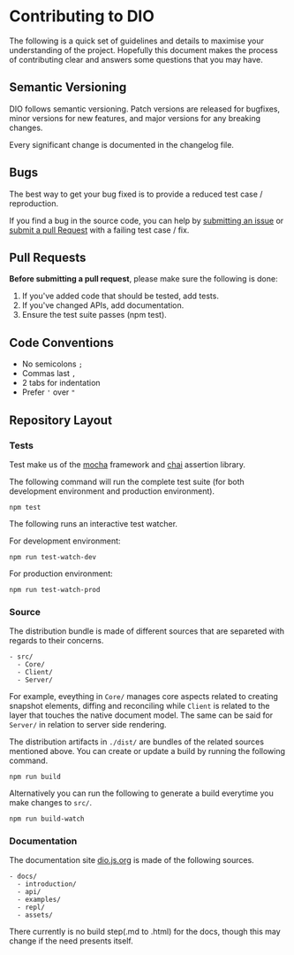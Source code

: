 # Contributing to DIO

The following is a quick set of guidelines and details to maximise your understanding of the project. Hopefully this document makes the process of contributing clear and answers some questions that you may have.

## Semantic Versioning

DIO follows semantic versioning. Patch versions are released for bugfixes, minor versions for new features, and major versions for any breaking changes.

Every significant change is documented in the changelog file.

## Bugs

The best way to get your bug fixed is to provide a reduced test case / reproduction.

If you find a bug in the source code, you can help by
[submitting an issue](#submit-issue) or [submit a pull Request](#submit-pr) with a failing test case / fix.

## Pull Requests

**Before submitting a pull request**, please make sure the following is done:

1. If you've added code that should be tested, add tests.
1. If you've changed APIs, add documentation.
1. Ensure the test suite passes (npm test).

## Code Conventions

- No semicolons `;`
- Commas last `,`
- 2 tabs for indentation
- Prefer `'` over `"`

## Repository Layout

### Tests

Test make us of the [mocha](https://mochajs.org/) framework and [chai](chaijs.com) assertion library.

The following command will run  the complete test suite (for both development environment
and production environment).

```
npm test
```

The following runs an interactive test watcher.

For development environment:
```
npm run test-watch-dev
```

For production environment:
```
npm run test-watch-prod
```

### Source

The distribution bundle is made of different sources that are separeted with regards to their concerns.

```
- src/
  - Core/
  - Client/
  - Server/
```

For example, eveything in `Core/` manages core aspects related to creating snapshot elements, diffing and reconciling while `Client` is related to the layer that touches the native document model. The same can be said for `Server/` in relation to server side rendering.

The distribution artifacts in `./dist/` are bundles of the related sources mentioned above. You can create or update a build by running the following command.

```
npm run build
```

Alternatively you can run the following to generate a build everytime you make changes to `src/`.

```
npm run build-watch
```

### Documentation

The documentation site [dio.js.org](https://dio.js.org) is made of the following sources.

```
- docs/
  - introduction/
  - api/
  - examples/
  - repl/
  - assets/
```

There currently is no build step(.md to .html) for the docs, though this may change if the need presents itself.
